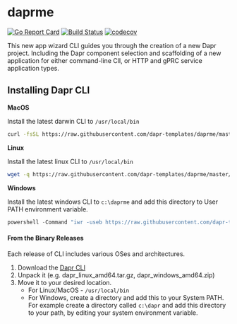 # daprme

[![Go Report Card](https://goreportcard.com/badge/github.com/dapr-templates/daprme)](https://goreportcard.com/report/github.com/dapr-templates/daprme)
[![Build Status](https://github.com/dapr-templates/daprme/workflows/dapr_cli/badge.svg)](https://github.com/dapr-templates/daprme/actions?workflow=dapr_cli)
[![codecov](https://codecov.io/gh/dapr-templates/daprme/branch/master/graph/badge.svg)](https://codecov.io/gh/dapr-templates/daprme)

This new app wizard CLI guides you through the creation of a new Dapr project. Including the Dapr component selection and scaffolding of a new application for either command-line ClI, or HTTP and gPRC service application types.

## Installing Dapr CLI

**MacOS**

Install the latest darwin CLI to `/usr/local/bin`

```bash
curl -fsSL https://raw.githubusercontent.com/dapr-templates/daprme/master/install/install.sh | /bin/bash
```

**Linux**

Install the latest linux CLI to `/usr/local/bin`

```bash
wget -q https://raw.githubusercontent.com/dapr-templates/daprme/master/install/install.sh -O - | /bin/bash
```

**Windows**

Install the latest windows CLI to `c:\daprme` and add this directory to User PATH environment variable.

```powershell
powershell -Command "iwr -useb https://raw.githubusercontent.com/dapr-templates/daprme/master/install/install.ps1 | iex"
```





#### From the Binary Releases

Each release of CLI includes various OSes and architectures.

1. Download the [Dapr CLI](https://github.com/dapr/cli/releases)
2. Unpack it (e.g. dapr_linux_amd64.tar.gz, dapr_windows_amd64.zip)
3. Move it to your desired location.
   * For Linux/MacOS - `/usr/local/bin`
   * For Windows, create a directory and add this to your System PATH. For example create a directory called `c:\dapr` and add this directory to your path, by editing your system environment variable.
